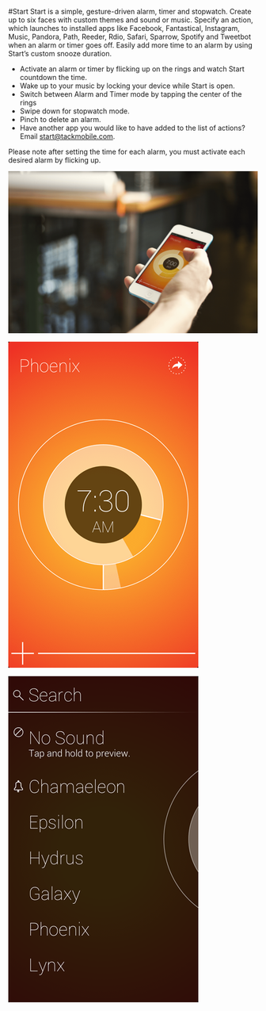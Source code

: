 #Start 
Start is a simple, gesture-driven alarm, timer and stopwatch. Create up to six faces with custom themes and sound or music. Specify an action, which launches to installed apps like Facebook, Fantastical, Instagram, Music, Pandora, Path, Reeder, Rdio, Safari, Sparrow, Spotify and Tweetbot when an alarm or timer goes off. Easily add more time to an alarm by using Start’s custom snooze duration. 

* Activate an alarm or timer by flicking up on the rings and watch Start countdown the time.
* Wake up to your music by locking your device while Start is open.
* Switch between Alarm and Timer mode by tapping the center of the rings
* Swipe down for stopwatch mode.
* Pinch to delete an alarm.
* Have another app you would like to have added to the list of actions? Email start@tackmobile.com.

Please note after setting the time for each alarm, you must activate each desired alarm by flicking up.  

![](start.png)

![](startscreen.png)

![](settingsscreen.png)
